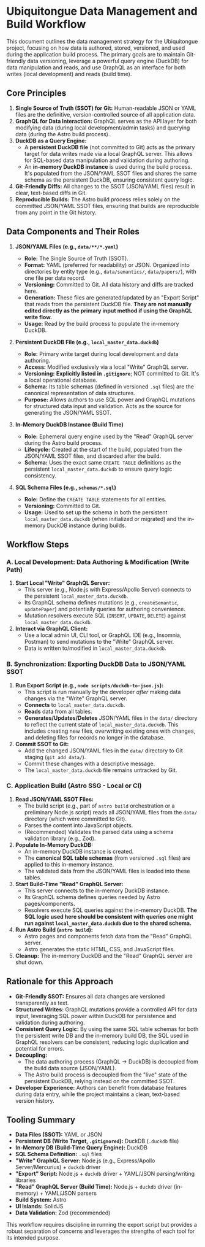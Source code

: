 # Ubiquitongue Data Management and Build Workflow

This document outlines the data management strategy for the Ubiquitongue project, focusing on how data is authored, stored, versioned, and used during the application build process. The primary goals are to maintain Git-friendly data versioning, leverage a powerful query engine (DuckDB) for data manipulation and reads, and use GraphQL as an interface for both writes (local development) and reads (build time).

## Core Principles

1.  **Single Source of Truth (SSOT) for Git:** Human-readable JSON or YAML files are the definitive, version-controlled source of all application data.
2.  **GraphQL for Data Interaction:** GraphQL serves as the API layer for both modifying data (during local development/admin tasks) and querying data (during the Astro build process).
3.  **DuckDB as a Query Engine:**
    *   A **persistent DuckDB file** (not committed to Git) acts as the primary target for data writes made via a local GraphQL server. This allows for SQL-based data manipulation and validation during authoring.
    *   An **in-memory DuckDB instance** is used during the build process. It's populated from the JSON/YAML SSOT files and shares the same schema as the persistent DuckDB, ensuring consistent query logic.
4.  **Git-Friendly Diffs:** All changes to the SSOT (JSON/YAML files) result in clear, text-based diffs in Git.
5.  **Reproducible Builds:** The Astro build process relies solely on the committed JSON/YAML SSOT files, ensuring that builds are reproducible from any point in the Git history.

## Data Components and Their Roles

1.  **JSON/YAML Files (e.g., `data/**/*.yaml`)**
    *   **Role:** The Single Source of Truth (SSOT).
    *   **Format:** YAML (preferred for readability) or JSON. Organized into directories by entity type (e.g., `data/semantics/`, `data/papers/`), with one file per data record.
    *   **Versioning:** Committed to Git. All data history and diffs are tracked here.
    *   **Generation:** These files are generated/updated by an "Export Script" that reads from the persistent DuckDB file. **They are not manually edited directly as the primary input method if using the GraphQL write flow.**
    *   **Usage:** Read by the build process to populate the in-memory DuckDB.

2.  **Persistent DuckDB File (e.g., `local_master_data.duckdb`)**
    *   **Role:** Primary write target during local development and data authoring.
    *   **Access:** Modified exclusively via a local "Write" GraphQL server.
    *   **Versioning:** **Explicitly listed in `.gitignore`**; NOT committed to Git. It's a local operational database.
    *   **Schema:** Its table schemas (defined in versioned `.sql` files) are the canonical representation of data structures.
    *   **Purpose:** Allows authors to use SQL power and GraphQL mutations for structured data input and validation. Acts as the source for generating the JSON/YAML SSOT.

3.  **In-Memory DuckDB Instance (Build Time)**
    *   **Role:** Ephemeral query engine used by the "Read" GraphQL server during the Astro build process.
    *   **Lifecycle:** Created at the start of the build, populated from the JSON/YAML SSOT files, and discarded after the build.
    *   **Schema:** Uses the exact same `CREATE TABLE` definitions as the persistent `local_master_data.duckdb` to ensure query logic consistency.

4.  **SQL Schema Files (e.g., `schemas/*.sql`)**
    *   **Role:** Define the `CREATE TABLE` statements for all entities.
    *   **Versioning:** Committed to Git.
    *   **Usage:** Used to set up the schema in both the persistent `local_master_data.duckdb` (when initialized or migrated) and the in-memory DuckDB instance during builds.

## Workflow Steps

### A. Local Development: Data Authoring & Modification (Write Path)

1.  **Start Local "Write" GraphQL Server:**
    *   This server (e.g., Node.js with Express/Apollo Server) connects to the persistent `local_master_data.duckdb`.
    *   Its GraphQL schema defines mutations (e.g., `createSemantic`, `updatePaper`) and potentially queries for authoring convenience.
    *   Mutation resolvers execute SQL (`INSERT`, `UPDATE`, `DELETE`) against `local_master_data.duckdb`.
2.  **Interact via GraphQL Client:**
    *   Use a local admin UI, CLI tool, or GraphQL IDE (e.g., Insomnia, Postman) to send mutations to the "Write" GraphQL server.
    *   Data is written to/modified in `local_master_data.duckdb`.

### B. Synchronization: Exporting DuckDB Data to JSON/YAML SSOT

1.  **Run Export Script (e.g., `node scripts/duckdb-to-json.js`):**
    *   This script is run manually by the developer *after* making data changes via the "Write" GraphQL server.
    *   **Connects** to `local_master_data.duckdb`.
    *   **Reads** data from all tables.
    *   **Generates/Updates/Deletes** JSON/YAML files in the `data/` directory to reflect the current state of `local_master_data.duckdb`. This includes creating new files, overwriting existing ones with changes, and deleting files for records no longer in the database.
2.  **Commit SSOT to Git:**
    *   Add the changed JSON/YAML files in the `data/` directory to Git staging (`git add data/`).
    *   Commit these changes with a descriptive message.
    *   The `local_master_data.duckdb` file remains untracked by Git.

### C. Application Build (Astro SSG - Local or CI)

1.  **Read JSON/YAML SSOT Files:**
    *   The build script (e.g., part of `astro build` orchestration or a preliminary Node.js script) reads all JSON/YAML files from the `data/` directory (which were committed to Git).
    *   Parses the content into JavaScript objects.
    *   (Recommended) Validates the parsed data using a schema validation library (e.g., Zod).
2.  **Populate In-Memory DuckDB:**
    *   An in-memory DuckDB instance is created.
    *   The **canonical SQL table schemas** (from versioned `.sql` files) are applied to this in-memory instance.
    *   The validated data from the JSON/YAML files is loaded into these tables.
3.  **Start Build-Time "Read" GraphQL Server:**
    *   This server connects to the in-memory DuckDB instance.
    *   Its GraphQL schema defines queries needed by Astro pages/components.
    *   Resolvers execute SQL queries against the in-memory DuckDB. **The SQL logic used here should be consistent with queries one might run against `local_master_data.duckdb` due to the shared schema.**
4.  **Run Astro Build (`astro build`):**
    *   Astro pages and components fetch data from the "Read" GraphQL server.
    *   Astro generates the static HTML, CSS, and JavaScript files.
5.  **Cleanup:** The in-memory DuckDB and the "Read" GraphQL server are shut down.

## Rationale for this Approach

*   **Git-Friendly SSOT:** Ensures all data changes are versioned transparently as text.
*   **Structured Writes:** GraphQL mutations provide a controlled API for data input, leveraging SQL power within DuckDB for persistence and validation during authoring.
*   **Consistent Query Logic:** By using the same SQL table schemas for both the persistent write DB and the in-memory build DB, the SQL used in GraphQL resolvers can be consistent, reducing logic duplication and potential for errors.
*   **Decoupling:**
    *   The data authoring process (GraphQL -> DuckDB) is decoupled from the build data source (JSON/YAML).
    *   The Astro build process is decoupled from the "live" state of the persistent DuckDB, relying instead on the committed SSOT.
*   **Developer Experience:** Authors can benefit from database features during data entry, while the project maintains a clean, text-based version history.

## Tooling Summary

*   **Data Files (SSOT):** YAML or JSON
*   **Persistent DB (Write Target, `.gitignored`):** DuckDB (`.duckdb` file)
*   **In-Memory DB (Build-Time Query Engine):** DuckDB
*   **SQL Schema Definition:** `.sql` files
*   **"Write" GraphQL Server:** Node.js (e.g., Express/Apollo Server/Mercurius) + `duckdb` driver
*   **"Export" Script:** Node.js + `duckdb` driver + YAML/JSON parsing/writing libraries
*   **"Read" GraphQL Server (Build Time):** Node.js + `duckdb` driver (in-memory) + YAML/JSON parsers
*   **Build System:** Astro
*   **UI Islands:** SolidJS
*   **Data Validation:** Zod (recommended)

This workflow requires discipline in running the export script but provides a robust separation of concerns and leverages the strengths of each tool for its intended purpose.
